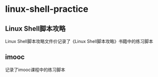 # linux-shell-practice
## Linux Shell脚本攻略
Linux Shell脚本攻略文件价记录了《Linux Shell脚本攻略》书籍中的练习脚本

## imooc
记录了imooc课程中的练习脚本
